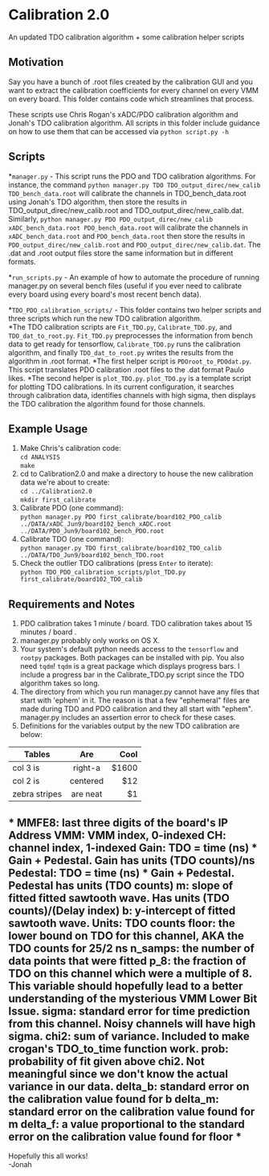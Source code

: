 # Calibration 2.0 #
An updated TDO calibration algorithm + some calibration helper scripts


## Motivation
Say you have a bunch of .root files created by the calibration GUI and you 
want to extract the calibration coefficients for every channel on every VMM on every board. This folder contains code which streamlines that process. 

These scripts use Chris Rogan's xADC/PDO calibration algorithm and Jonah's TDO calibration algorithm. All scripts in this folder include guidance on how to use them that can be accessed via `python script.py -h`

## Scripts
*`manager.py` - This script runs the PDO and TDO calibration algorithms. For instance, the command `python manager.py TDO TDO_output_direc/new_calib TDO_bench_data.root` will calibrate the channels in TDO_bench_data.root using Jonah's TDO algorithm, then store the results in TDO_output_direc/new_calib.root and TDO_output_direc/new_calib.dat. Similarly, `python manager.py PDO PDO_output_direc/new_calib xADC_bench_data.root PDO_bench_data.root` will calibrate the channels in `xADC_bench_data.root` and `PDO_bench_data.root` then store the results in `PDO_output_direc/new_calib.root` and `PDO_output_direc/new_calib.dat`. The .dat and .root output files store the same information but in different formats.

*`run_scripts.py` - An example of how to automate the procedure of running manager.py on several bench files (useful if you ever need to calibrate every board using every board's most recent bench data).

*`TDO_PDO_calibration_scripts/` - This folder contains two helper scripts and three scripts which run the new TDO calibration algorithm.  
  *The TDO calibration scripts are `Fit_TDO.py`, `Calibrate_TDO.py`, and `TDO_dat_to_root.py`. `Fit_TDO.py` preprocesses the information from bench data to get ready for tensorflow, `Calibrate_TDO.py` runs the calibration algorithm, and finally `TDO_dat_to_root.py` writes the results from the algorithm in .root format.
  *The first helper script is `PDOroot_to_PDOdat.py`. This script translates PDO calibration .root files to the .dat format Paulo likes. 
  *The second helper is `plot_TDO.py`. `plot_TDO.py` is a template script for plotting TDO calibrations. In its current configuration, it searches through calibration data, identifies channels with high sigma, then displays the TDO calibration the algorithm found for those channels.

## Example Usage
1. Make Chris's calibration code:   
`cd ANALYSIS`  
`make`  
2. cd to Calibration2.0 and make a directory to house the new calibration data we're about to create:   
`cd ../Calibration2.0`  
`mkdir first_calibrate`  
3. Calibrate PDO (one command):  
`python manager.py PDO first_calibrate/board102_PDO_calib ../DATA/xADC_Jun9/board102_bench_xADC.root ../DATA/PDO_Jun9/board102_bench_PDO.root`  
4. Calibrate TDO (one command):   
`python manager.py TDO first_calibrate/board102_TDO_calib ../DATA/TDO_Jun9/board102_bench_TDO.root`  
5. Check the outlier TDO calibrations (press `Enter` to iterate):  
`python TDO_PDO_calibration_scripts/plot_TDO.py first_calibrate/board102_TDO_calib`  

## Requirements and Notes
1. PDO calibration takes 1 minute / board. TDO calibration takes about 15 minutes / board .
2. manager.py probably only works on OS X. 
3. Your system's default python needs access to the `tensorflow` and `rootpy` packages. Both packages can be installed with pip. You also need `tqdm`! `tqdm` is a great package which displays progress bars. I include a progress bar in the Calibrate_TDO.py script since the TDO algorithm takes so long.
4. The directory from which you run manager.py cannot have any files that start with 'ephem' in it. The reason is that a few "ephemeral" files are made during TDO and PDO calibration and they all start with "ephem". manager.py includes an assertion error to check for these cases.
5. Definitions for the variables output by the new TDO calibration are below:  


| Tables        | Are           | Cool  |
| ------------- |:-------------:| -----:|
| col 3 is      | right-a       | $1600 |
| col 2 is      | centered      |   $12 |
| zebra stripes | are neat      |    $1 |

\*
    MMFE8:    last three digits of the board's IP Address
    VMM:      VMM index, 0-indexed
    CH:       channel index, 1-indexed
    Gain:     TDO = time (ns) * Gain + Pedestal. Gain has units (TDO counts)/ns
    Pedestal: TDO = time (ns) * Gain + Pedestal. Pedestal has units (TDO counts)
    m:        slope of fitted fitted sawtooth wave. Has units (TDO counts)/(Delay index)
    b:        y-intercept of fitted sawtooth wave. Units: TDO counts
    floor:    the lower bound on TDO for this channel, AKA the TDO counts for 25/2 ns
    n_samps:  the number of data points that were fitted
    p_8:      the fraction of TDO on this channel which were a multiple of 8. 
              This variable should hopefully lead to a better understanding of
              the mysterious VMM Lower Bit Issue.
    sigma:    standard error for time prediction from this channel. Noisy channels
              will have high sigma.
    chi2:     sum of variance. Included to make crogan's TDO_to_time function work.
    prob:     probability of fit given above chi2. Not meaningful since we don't know
              the actual variance in our data.
    delta_b:  standard error on the calibration value found for b
    delta_m:  standard error on the calibration value found for m
    delta_f:  a value proportional to the standard error on the calibration value found for floor
\*
---

Hopefully this all works!  
-Jonah
